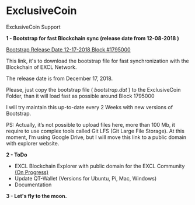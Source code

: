 # ExclusiveCoin
ExclusiveCoin Support

**1 - Bootstrap for fast Blockchain sync (release date from 12-08-2018 )**

[Bootstrap Release Date 12-17-2018
Block #1795000](https://drive.google.com/file/d/17D9YmvSwijHhM68p6an94ZNsKbtwhcB6/view)

This link, it's to download the bootstrap file for fast synchronization with the Blockchain of EXCL Network.

The release date is from December 17, 2018.

Please, just copy the bootstrap file ( *bootstrap.dat* ) to the ExclusiveCoin Folder, than it will load fast as possible around Block 1795000

I will try maintain this up-to-date every 2 Weeks with new versions of Bootstrap. 

PS: Actually, it’s not possible to upload files here, more than 100 Mb, it require to use complex tools called Git LFS (Git Large File Storage). At this moment, I’m using Google Drive, but I will move this link to a public domain with explorer website.

**2 - ToDo**
  - EXCL Blockchain Explorer with public domain for the EXCL Community
    [(On Progress)](https://github.com/OttoKoester/ExclusiveCoin/projects/1#column-3990172)
  - Update QT-Wallet (Versions for Ubuntu, Pi, Mac, Windows)
  - Documentation
 
**3 - Let's fly to the moon.**
